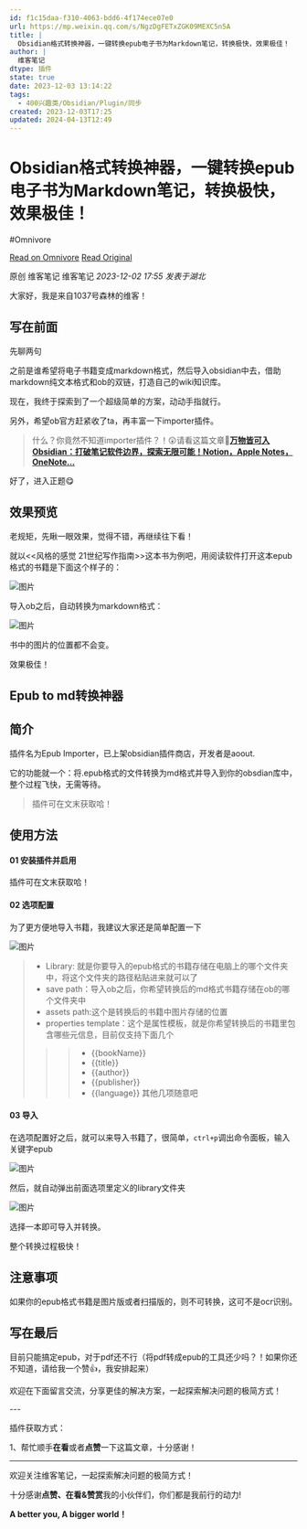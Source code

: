 ```yaml
---
id: f1c15daa-f310-4063-bdd6-4f174ece07e0
url: https://mp.weixin.qq.com/s/NgzDgFETxZGK09MEXC5n5A
title: |
  Obsidian格式转换神器，一键转换epub电子书为Markdown笔记，转换极快，效果极佳！
author: |
  维客笔记
dtype: 插件
state: true
date: 2023-12-03 13:14:22
tags:
  - 400兴趣类/Obsidian/Plugin/同步
created: 2023-12-03T17:25
updated: 2024-04-13T12:49
---
```



# Obsidian格式转换神器，一键转换epub电子书为Markdown笔记，转换极快，效果极佳！
#Omnivore

[Read on Omnivore](https://omnivore.app/me/https-mp-weixin-qq-com-s-ngz-dg-fe-tx-zgk-09-mexc-5-n-5-a-18c2e1941dd)
[Read Original](https://mp.weixin.qq.com/s/NgzDgFETxZGK09MEXC5n5A)

原创 维客笔记  维客笔记 _2023-12-02 17:55_ _发表于湖北_ 

大家好，我是来自1037号森林的维客！

## 写在前面 

先聊两句

之前是谁希望将电子书籍变成markdown格式，然后导入obsidian中去，借助markdown纯文本格式和ob的双链，打造自己的wiki知识库。

现在，我终于探索到了一个超级简单的方案，动动手指就行。

另外，希望ob官方赶紧收了ta，再丰富一下importer插件。

> 什么？你竟然不知道importer插件？！😲请看这篇文章📌[**万物皆可入Obsidian：打破笔记软件边界，探索无限可能！Notion，Apple Notes，OneNote...**](http://mp.weixin.qq.com/s?%5F%5Fbiz=Mzg5Njk3MDUyMQ==&mid=2247488857&idx=1&sn=0c0abbef2ec6f53ca81f35b1743be74b&chksm=c079af2ff70e2639be7a9d4ebf3b493303e345d2b9641e9cb51ee7af89216b33162a7bab18ee&scene=21#wechat%5Fredirect)

好了，进入正题😋

## 效果预览 

老规矩，先瞅一眼效果，觉得不错，再继续往下看！

就以<<风格的感觉 21世纪写作指南>>这本书为例吧，用阅读软件打开这本epub格式的书籍是下面这个样子的：

![图片](https://proxy-prod.omnivore-image-cache.app/0x0,sfyTYqTJMmjdwUYMBwhb5NWt8oezIzRaAg9B4HeIme9U/https://mmbiz.qpic.cn/sz_mmbiz_png/h0UtZibCfO5mmXf5h7PkoToxYL8eztWZslTLkez4B7QChNZ5v95KI3a86pSCBCvYuRpAyQ0sicV8lZR9NpPib0NOA/640?wx_fmt=png&from=appmsg)

导入ob之后，自动转换为markdown格式：

![图片](https://proxy-prod.omnivore-image-cache.app/0x0,s4N-9ClFmGHjGSHeW6NOs3QpG4QYeTHnjvInFdEaDQlo/https://mmbiz.qpic.cn/sz_mmbiz_png/h0UtZibCfO5mmXf5h7PkoToxYL8eztWZs6zhCFKWmiaYTQOVTMKyk6lOAdQc0jXKt0WdKtepoWTkQU604eCpAuRw/640?wx_fmt=png&from=appmsg)

书中的图片的位置都不会变。

效果极佳！

## Epub to md转换神器 

## 简介

插件名为Epub Importer，已上架obsidian插件商店，开发者是aoout.

它的功能就一个：将.epub格式的文件转换为md格式并导入到你的obsdian库中，整个过程飞快，无需等待。

> 插件可在文末获取哈！

## 使用方法

#### 01 安装插件并启用

插件可在文末获取哈！

#### 02 选项配置

为了更方便地导入书籍，我建议大家还是简单配置一下

![图片](https://proxy-prod.omnivore-image-cache.app/0x0,s8ZSw9iL2bZa-emiR-sNU95Q4CJZsdEHiTLpCkgtG9II/https://mmbiz.qpic.cn/sz_mmbiz_png/h0UtZibCfO5mmXf5h7PkoToxYL8eztWZsIPRFDbicLsADmloQokWJcuzo1ql2hSLBVzvWn5Uc0BJ5cG0vj7at0uQ/640?wx_fmt=png&from=appmsg)

> * Library: 就是你要导入的epub格式的书籍存储在电脑上的哪个文件夹中，将这个文件夹的路径粘贴进来就可以了
> * save path：导入ob之后，你希望转换后的md格式书籍存储在ob的哪个文件夹中
> * assets path:这个是转换后的书籍中图片存储的位置
> * properties template：这个是属性模板，就是你希望转换后的书籍里包含哪些元信息，目前仅支持下面几个
> 
>>> * {{bookName}}
>>> * {{title}}
>>> * {{author}}
>>> * {{publisher}}
>>> * {{language}} 其他几项随意吧

#### 03 导入

在选项配置好之后，就可以来导入书籍了，很简单，`ctrl+p`调出命令面板，输入关键字epub

![图片](https://proxy-prod.omnivore-image-cache.app/0x0,swspBTpBo0ZSDJfohwC1M2RiUk105zOSj8rAm5k864gs/https://mmbiz.qpic.cn/sz_mmbiz_png/h0UtZibCfO5mmXf5h7PkoToxYL8eztWZsnMXnak1bVlr91rrhxyku9aItucms0TpwwPS3bc5dicPGSzbvZ7ksorw/640?wx_fmt=png&from=appmsg)

然后，就自动弹出前面选项里定义的library文件夹

![图片](https://proxy-prod.omnivore-image-cache.app/0x0,sgpglRz1ym1cp8UhLyEJZ35TN0yxZIo1u8JsSEenaVn0/https://mmbiz.qpic.cn/sz_mmbiz_png/h0UtZibCfO5mmXf5h7PkoToxYL8eztWZszohHKR4rUu0HKSsv6hbZsrRU37pvW3HBqibVETbt8icqYhrAutWWN69A/640?wx_fmt=png&from=appmsg)

选择一本即可导入并转换。

整个转换过程极快！

## 注意事项

如果你的epub格式书籍是图片版或者扫描版的，则不可转换，这可不是ocr识别。

## 写在最后 

目前只能搞定epub，对于pdf还不行（将pdf转成epub的工具还少吗？！如果你还不知道，请给我一个赞👍，我安排起来）

欢迎在下面留言交流，分享更佳的解决方案，一起探索解决问题的极简方式！

\---

插件获取方式：

1、帮忙顺手**在看**或者**点赞**一下这篇文章，十分感谢！

---

欢迎关注维客笔记，一起探索解决问题的极简方式！

十分感谢**点赞、在看&赞赏**我的小伙伴们，你们都是我前行的动力!

**A better you, A bigger world！**



